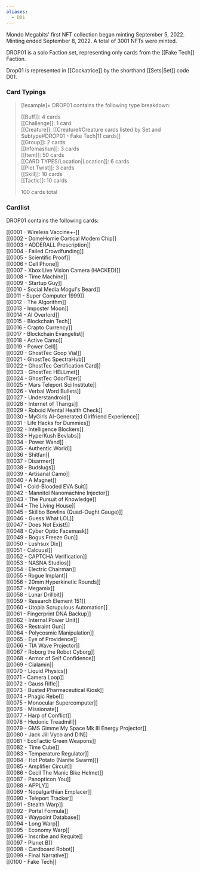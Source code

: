 ```yaml
---
aliases:
  - D01
---
```

Mondo Megabits' first NFT collection began minting September 5, 2022.
Minting ended September 8, 2022. A total of 3001 NFTs were minted.

DROP01 is a solo Faction set, representing only cards from the [[Fake Tech]] Faction.

Drop01 is represented in [[Cockatrice]] by the shorthand [[Sets|Set]] code D01.

### Card Typings

> [!example]+ DROP01 contains the following type breakdown:  
>
> [[Buff]]: 4 cards  
> [[Challenge]]: 1 card  
> [[Creature]]: [[Creature#Creature cards listed by Set and Subtype#DROP01 - Fake Tech|11 cards]]  
> [[Group]]: 2 cards  
> [[Infomashun]]: 3 cards  
> [[Item]]: 50 cards  
> [[CARD TYPES/Location|Location]]: 6 cards  
> [[Plot Twist]]: 3 cards  
> [[Skill]]: 10 cards  
> [[Tactic]]: 10 cards  
  >
> 100 cards total  

### Cardlist

DROP01 contains the following cards:

[[0001 - Wireless Vaccine+-]]  
[[0002 - DomeHomie Cortical Modem Chip]]  
[[0003 - ADDERALL Prescription]]  
[[0004 - Failed Crowdfunding]]  
[[0005 - Scientific Proof]]  
[[0006 - Cell Phone]]  
[[0007 - Xbox Live Vision Camera (HACKED)]]  
[[0008 - Time Machine]]  
[[0009 - Startup Guy]]  
[[0010 - Social Media Mogul's Beard]]  
[[0011 - Super Computer 1999]]  
[[0012 - The Algorithm]]  
[[0013 - Imposter Moon]]  
[[0014 - AI Overlord]]  
[[0015 - Blockchain Tech]]  
[[0016 - Crapto Currency]]  
[[0017 - Blockchain Evangelist]]  
[[0018 - Active Camo]]  
[[0019 - Power Cell]]  
[[0020 - GhostTec Goop Vial]]  
[[0021 - GhostTec SpectraHub]]  
[[0022 - GhostTec Certification Card]]  
[[0023 - GhostTec HELLmet]]  
[[0024 - GhostTec OdorTizer]]  
[[0025 - Mars Teleport Sci Institute]]  
[[0026 - Verbal Word Bullets]]  
[[0027 - Understandroid]]  
[[0028 - Internet of Thangs]]  
[[0029 - Roboid Mental Health Check]]  
[[0030 - MyGirls AI-Generated Girlfriend Experience]]  
[[0031 - Life Hacks for Dummies]]  
[[0032 - Intelligence Blockers]]  
[[0033 - HyperKush Bevlabs]]  
[[0034 - Power Wand]]  
[[0035 - Authentic World]]  
[[0036 - Shitfan]]  
[[0037 - Disarmer]]  
[[0038 - Budslugs]]  
[[0039 - Artisanal Camo]]  
[[0040 - A Magnet]]  
[[0041 - Cold-Blooded EVA Suit]]  
[[0042 - Mannitol Nanomachine Injector]]  
[[0043 - The Pursuit of Knowledge]]  
[[0044 - The Living House]]  
[[0045 - Skillbo Bowlins (Quad-Ought Gauge)]]  
[[0046 - Guess What LOL]]  
[[0047 - Does Not Exist!]]  
[[0048 - Cyber Optic Facemask]]  
[[0049 - Bogus Freeze Gun]]  
[[0050 - Lushsux Dix]]  
[[0051 - Calcuusl]]  
[[0052 - CAPTCHA Verification]]  
[[0053 - NASNA Studios]]  
[[0054 - Electric Chairman]]  
[[0055 - Rogue Implant]]  
[[0056 - 20mm Hyperkinetic Rounds]]  
[[0057 - Megamix]]  
[[0058 - Lunar Drillbit]]  
[[0059 - Research Element 151]]  
[[0060 - Utopia Scrupulous Automation]]  
[[0061 - Fingerprint DNA Backup]]  
[[0062 - Internal Power Unit]]  
[[0063 - Restraint Gun]]  
[[0064 - Polycosmic Manipulation]]  
[[0065 - Eye of Providence]]  
[[0066 - TIA Wave Projector]]  
[[0067 - Roborg the Robot Cyborg]]  
[[0068 - Armor of Self Confidence]]  
[[0069 - Cialamin]]  
[[0070 - Liquid Physics]]  
[[0071 - Camera Loop]]  
[[0072 - Gauss Rifle]]  
[[0073 - Busted Pharmaceutical Kiosk]]  
[[0074 - Phagic Rebel]]  
[[0075 - Monocular Supercomputer]]  
[[0076 - Missionate]]  
[[0077 - Harp of Conflict]]  
[[0078 - Hedonic Treadmill]]  
[[0079 - GMS Gimme My Space Mk III Energy Projector]]  
[[0080 - Jack Jill Vyco and DIN]]  
[[0081 - EcoTactic Green Weapons]]  
[[0082 - Time Cube]]  
[[0083 - Temperature Regulator]]  
[[0084 - Hot Potato (Nanite Swarm)]]  
[[0085 - Amplifier Circuit]]  
[[0086 - Cecil The Manic Bike Helmet]]  
[[0087 - Panopticon You]]  
[[0088 - APPLY]]  
[[0089 - Nopalgarthian Emplacer]]  
[[0090 - Teleport Tracker]]  
[[0091 - Stealth Warp]]  
[[0092 - Portal Formula]]  
[[0093 - Waypoint Database]]  
[[0094 - Long Warp]]  
[[0095 - Economy Warp]]  
[[0096 - Inscribe and Requite]]  
[[0097 - Planet B]]  
[[0098 - Cardboard Robot]]  
[[0099 - Final Narrative]]  
[[0100 - Fake Tech]]  























